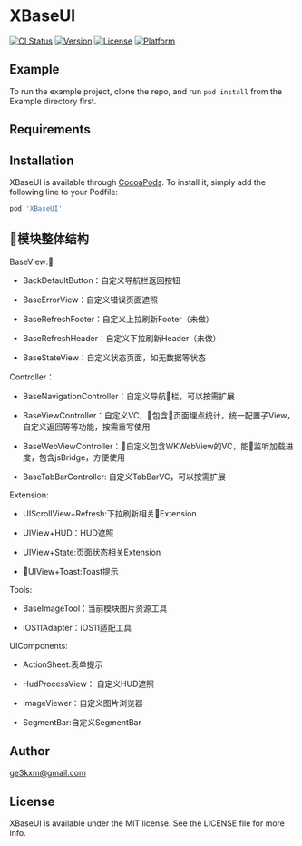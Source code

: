 # XBaseUI

[![CI Status](https://img.shields.io/travis/Poly.ma/BaseUI.svg?style=flat)](https://travis-ci.org/Poly.ma/XBaseUI)
[![Version](https://img.shields.io/cocoapods/v/BaseUI.svg?style=flat)](https://cocoapods.org/pods/XBaseUI)
[![License](https://img.shields.io/cocoapods/l/BaseUI.svg?style=flat)](https://cocoapods.org/pods/XBaseUI)
[![Platform](https://img.shields.io/cocoapods/p/BaseUI.svg?style=flat)](https://cocoapods.org/pods/XBaseUI)

## Example

To run the example project, clone the repo, and run `pod install` from the Example directory first.

## Requirements

## Installation

XBaseUI is available through [CocoaPods](https://cocoapods.org). To install
it, simply add the following line to your Podfile:

```ruby
pod 'XBaseUI'
```

## 模块整体结构

BaseView:

- BackDefaultButton：自定义导航栏返回按钮

- BaseErrorView：自定义错误页面遮照

- BaseRefreshFooter：自定义上拉刷新Footer（未做）

- BaseRefreshHeader：自定义下拉刷新Header（未做）

- BaseStateView：自定义状态页面，如无数据等状态

Controller：

- BaseNavigationController：自定义导航栏，可以按需扩展

- BaseViewController：自定义VC，包含页面埋点统计，统一配置子View，自定义返回等等功能，按需重写使用

- BaseWebViewController：自定义包含WKWebView的VC，能监听加载进度，包含jsBridge，方便使用

- BaseTabBarController: 自定义TabBarVC，可以按需扩展

Extension:

- UIScrollView+Refresh:下拉刷新相关Extension

- UIView+HUD：HUD遮照

- UIView+State:页面状态相关Extension

- UIView+Toast:Toast提示

Tools:

- BaseImageTool：当前模块图片资源工具

- iOS11Adapter：iOS11适配工具

UIComponents:

- ActionSheet:表单提示

- HudProcessView： 自定义HUD遮照

- ImageViewer：自定义图片浏览器

- SegmentBar:自定义SegmentBar

## Author

ge3kxm@gmail.com

## License

XBaseUI is available under the MIT license. See the LICENSE file for more info.
